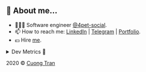 ## 🦄 About me...

- 🧑🏻‍💻 Software engineer [@4pet-social](https://github.com/4pet-social).
- 📫 How to reach me: [LinkedIn](https://linkedin.com/in/103cuong) | [Telegram](https://t.me/cuong103) | [Portfolio](https://103cuong.github.io/).
- 💵 Hire [me](mailto:103cuong@gmail.com).

<details><summary>Dev Metrics 💅</summary>

<!--START_SECTION:waka-->
![Profile Views](http://img.shields.io/badge/Profile%20Views-48-blue)

![Lines of code](https://img.shields.io/badge/From%20Hello%20World%20I%27ve%20Written-17.5%20million%20lines%20of%20code-blue)

**🐱 My Github Data** 

> 🏆 2,273 Contributions in the Year 2020
 > 
> 📦 496.5 kB Used in Github's Storage 
 > 
> 💼 Opted to Hire
 > 
> 📜 151 Public Repositories
 > 
> 🔑 0 Private Repository 
 > 
**I'm a Night 🦉** 

```text
🌞 Morning    68 commits     ███░░░░░░░░░░░░░░░░░░░░░░   13.1% 
🌆 Daytime    167 commits    ████████░░░░░░░░░░░░░░░░░   32.18% 
🌃 Evening    176 commits    ████████░░░░░░░░░░░░░░░░░   33.91% 
🌙 Night      108 commits    █████░░░░░░░░░░░░░░░░░░░░   20.81%

```
📅 **I'm Most Productive on Thursday** 

```text
Monday       69 commits     ███░░░░░░░░░░░░░░░░░░░░░░   13.29% 
Tuesday      74 commits     ███░░░░░░░░░░░░░░░░░░░░░░   14.26% 
Wednesday    56 commits     ██░░░░░░░░░░░░░░░░░░░░░░░   10.79% 
Thursday     108 commits    █████░░░░░░░░░░░░░░░░░░░░   20.81% 
Friday       67 commits     ███░░░░░░░░░░░░░░░░░░░░░░   12.91% 
Saturday     67 commits     ███░░░░░░░░░░░░░░░░░░░░░░   12.91% 
Sunday       78 commits     ███░░░░░░░░░░░░░░░░░░░░░░   15.03%

```


📊 **This Week I Spent My Time On** 

```text
⌚︎ Time Zone: Asia/Ho_Chi_Minh

💬 Programming Languages: 
TypeScript               19 hrs 14 mins      █████████████░░░░░░░░░░░░   52.89% 
Go                       13 hrs 59 mins      █████████░░░░░░░░░░░░░░░░   38.44% 
Protocol Buffer          42 mins             ░░░░░░░░░░░░░░░░░░░░░░░░░   1.96% 
YAML                     36 mins             ░░░░░░░░░░░░░░░░░░░░░░░░░   1.66% 
JavaScript               30 mins             ░░░░░░░░░░░░░░░░░░░░░░░░░   1.39%

🔥 Editors: 
WebStorm                 15 hrs 44 mins      ██████████░░░░░░░░░░░░░░░   43.26% 
GoLand                   13 hrs 25 mins      █████████░░░░░░░░░░░░░░░░   36.89% 
VS Code                  7 hrs 12 mins       █████░░░░░░░░░░░░░░░░░░░░   19.79% 
Sublime Text             1 min               ░░░░░░░░░░░░░░░░░░░░░░░░░   0.06%

```

**I Mostly Code in TypeScript** 

```text
TypeScript               49 repos            ████████████░░░░░░░░░░░░░   50.0% 
JavaScript               19 repos            ████░░░░░░░░░░░░░░░░░░░░░   19.39% 
Go                       18 repos            ████░░░░░░░░░░░░░░░░░░░░░   18.37% 
Dockerfile               3 repos             ░░░░░░░░░░░░░░░░░░░░░░░░░   3.06% 
Dart                     2 repos             ░░░░░░░░░░░░░░░░░░░░░░░░░   2.04%

```



<!--END_SECTION:waka-->
</details>

2020 © [Cuong Tran](https://github.com/103cuong)
